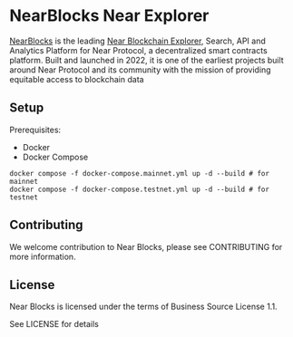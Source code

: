 # NearBlocks Near Explorer

[NearBlocks](https://nearblocks.io/) is the leading [Near Blockchain Explorer](https://nearblocks.io), Search, API and Analytics Platform for Near Protocol, a decentralized smart contracts platform. Built and launched in 2022, it is one of the earliest projects built around Near Protocol and its community with the mission of providing equitable access to blockchain data

## Setup

Prerequisites:

- Docker
- Docker Compose

```
docker compose -f docker-compose.mainnet.yml up -d --build # for mainnet
docker compose -f docker-compose.testnet.yml up -d --build # for testnet
```

## Contributing

We welcome contribution to Near Blocks, please see CONTRIBUTING for more information.

## License

Near Blocks is licensed under the terms of Business Source License 1.1.

See LICENSE for details

